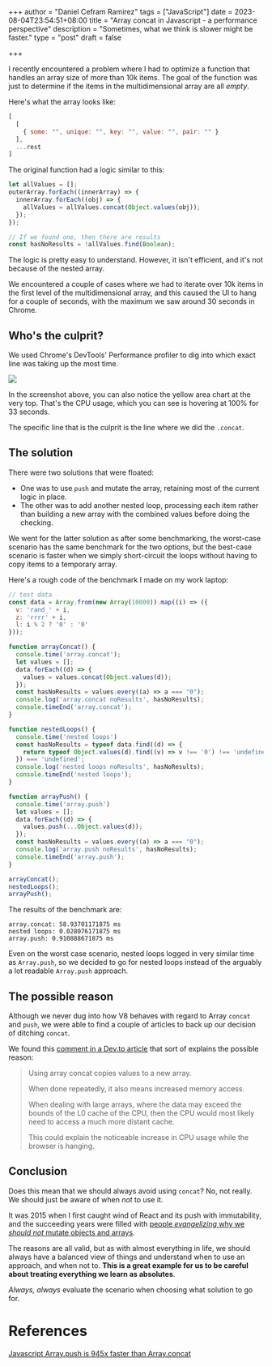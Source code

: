 +++
author = "Daniel Cefram Ramirez"
tags = ["JavaScript"]
date = 2023-08-04T23:54:51+08:00
title = "Array concat in Javascript - a performance perspective"
description = "Sometimes, what we think is slower might be faster."
type = "post"
draft = false

+++

I recently encountered a problem where I had to optimize a function that handles an array size of more than 10k items. The goal of the function was just to determine if the items in the multidimensional array are all *empty*.

Here's what the array looks like:

```js
[
  [
    { some: "", unique: "", key: "", value: "", pair: "" }
  ],
  ...rest
]
```

The original function had a logic similar to this:

```js
let allValues = [];
outerArray.forEach((innerArray) => {
  innerArray.forEach((obj) => {
    allValues = allValues.concat(Object.values(obj));
  });
});

// If we found one, then there are results
const hasNoResults = !allValues.find(Boolean);
```

The logic is pretty easy to understand. However, it isn't efficient, and it's not because of the nested array.

We encountered a couple of cases where we had to iterate over 10k items in the first level of the multidimensional array, and this caused the UI to hang for a couple of seconds, with the maximum we saw around 30 seconds in Chrome.

## Who's the culprit?

We used Chrome's DevTools' Performance profiler to dig into which exact line was taking up the most time.

![](https://storage.googleapis.com/rmrz-blog.appspot.com/concat-perf-js.png)

In the screenshot above, you can also notice the yellow area chart at the very top. That's the CPU usage, which you can see is hovering at 100% for 33 seconds.

The specific line that is the culprit is the line where we did the `.concat`.

## The solution

There were two solutions that were floated:
- One was to use `push` and mutate the array, retaining most of the current logic in place.
- The other was to add another nested loop, processing each item rather than building a new array with the combined values before doing the checking.

We went for the latter solution as after some benchmarking, the worst-case scenario has the same benchmark for the two options, but the best-case scenario is faster when we simply short-circuit the loops without having to copy items to a temporary array.

Here's a rough code of the benchmark I made on my work laptop:
```js
// test data
const data = Array.from(new Array(10000)).map((i) => ({
  v: 'rand_' + i,
  z: 'rrrr' + i,
  l: i % 2 ? '0' : '0'
}));

function arrayConcat() {
  console.time('array.concat');
  let values = [];
  data.forEach((d) => {
    values = values.concat(Object.values(d));
  });
  const hasNoResults = values.every((a) => a === "0");
  console.log('array.concat noResults', hasNoResults);
  console.timeEnd('array.concat');
}

function nestedLoops() {
  console.time('nested loops')
  const hasNoResults = typeof data.find((d) => {
    return typeof Object.values(d).find((v) => v !== '0') !== 'undefined'
  }) === 'undefined';
  console.log('nested loops noResults', hasNoResults);
  console.timeEnd('nested loops');
}

function arrayPush() {
  console.time('array.push')
  let values = [];
  data.forEach((d) => {
    values.push(...Object.values(d));
  });
  const hasNoResults = values.every((a) => a === "0");
  console.log('array.push noResults', hasNoResults);
  console.timeEnd('array.push');
}

arrayConcat();
nestedLoops();
arrayPush();
```

The results of the benchmark are:
```
array.concat: 58.93701171875 ms
nested loops: 0.028076171875 ms
array.push: 0.910888671875 ms
```

Even on the worst case scenario, nested loops logged in very similar time as `Array.push`, so we decided to go for nested loops instead of the arguably a lot readable `Array.push` approach.

## The possible reason

Although we never dug into how V8 behaves with regard to Array `concat` and `push`, we were able to find a couple of articles to back up our decision of ditching `concat`.

We found this [comment in a Dev.to article](https://dev.to/uilicious/javascript-array-push-is-945x-faster-than-array-concat-1oki#comment-agaa) that sort of explains the possible reason:

> Using array concat copies values to a new array.
>
> When done repeatedly, it also means increased memory access.
>
> When dealing with large arrays, where the data may exceed the bounds of the L0 cache of the CPU, then the CPU would most likely need to access a much more distant cache.
>
> This could explain the noticeable increase in CPU usage while the browser is hanging.

## Conclusion

Does this mean that we should always avoid using `concat`? No, not really. We should just be aware of when *not* to use it.

It was 2015 when I first caught wind of React and its push with immutability, and the succeeding years were filled with [people *evangelizing* why we *should not* mutate objects and arrays](https://alistapart.com/article/why-mutation-can-be-scary/).

The reasons are all valid, but as with almost everything in life, we should always have a balanced view of things and understand when to use an approach, and when not to. **This is a great example for us to be careful about treating everything we learn as absolutes**.

*Always, always* evaluate the scenario when choosing what solution to go for.

# References

[Javascript Array.push is 945x faster than Array.concat](https://dev.to/uilicious/javascript-array-push-is-945x-faster-than-array-concat-1oki)
